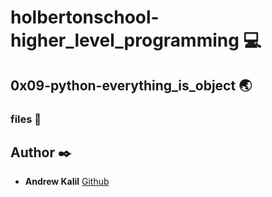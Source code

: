 # holbertonschool-higher_level_programming :computer:

## 0x09-python-everything_is_object :earth_asia:
### files :page_facing_up:

## Author :black_nib:
* **Andrew Kalil** [Github](https://github.com/AndrewKalil)
